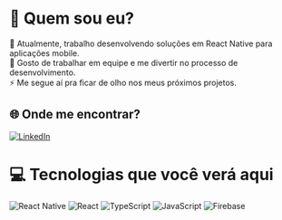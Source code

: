 # 💫 Quem sou eu?
🔭 Atualmente, trabalho desenvolvendo soluções em React Native para aplicações mobile.<br>👯 Gosto de trabalhar em equipe e me divertir no processo de desenvolvimento.<br>⚡ Me segue aí pra ficar de olho nos meus próximos projetos.


## 🌐 Onde me encontrar?
[![LinkedIn](https://img.shields.io/badge/LinkedIn-%230077B5.svg?logo=linkedin&logoColor=white)](https://linkedin.com/in/https://www.linkedin.com/in/nathan-moreira-de-macedo/) 

# 💻 Tecnologias que você verá aqui
![React Native](https://img.shields.io/badge/react_native-%2320232a.svg?style=for-the-badge&logo=react&logoColor=%2361DAFB) ![React](https://img.shields.io/badge/react-%2320232a.svg?style=for-the-badge&logo=react&logoColor=%2361DAFB) ![TypeScript](https://img.shields.io/badge/typescript-%23007ACC.svg?style=for-the-badge&logo=typescript&logoColor=white) ![JavaScript](https://img.shields.io/badge/javascript-%23323330.svg?style=for-the-badge&logo=javascript&logoColor=%23F7DF1E) ![Firebase](https://img.shields.io/badge/firebase-%23039BE5.svg?style=for-the-badge&logo=firebase)

